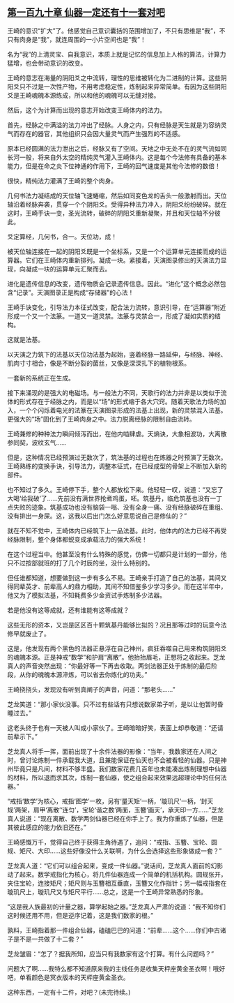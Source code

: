 ## [第一百九十章 仙器一定还有十一套对吧](https://www.xxbiquge.com/11_11207/8929952.html)


  王崎的意识“扩大”了。他感觉自己意识囊括的范围增加了，不只有思维是“我”，不只有肉身是“我”，就连周围的一小片空间也是“我”！

  名为“我”的上清灵宝、自我意识，本质上就是记忆的信息加上人格的算法，计算力猛增，也会带动意识的改变。

  王崎的意志在海量的阴阳爻之中流转，理性的思维被转化为二进制的计算。这些阴阳爻只不过是一次性产物，不用考虑稳定性，炼制起来异常简单。有因为这些阴阳爻是王崎魂魄本源练成，所以和他的魂魄可以无缝对接。

  然后，这个为计算而出现的意志开始改变王崎体内的法力。

  首先，经脉之中满溢的法力冲出了经脉。人身之内，只有经脉是天生就是为容纳灵气而存在的器官，其他组织只会因大量灵气而产生强烈的不适感。

  原本已经圆满的法力泄出之后，经脉又有了空间。天地之中无处不在的灵气流如同长河一般，将来自外太空的精纯灵气灌入王崎体内。这是每个今法修有具备的基本能力，但是在命之炎下位神通的作用下，王崎的回气速度是其他今法修的数倍！

  很快，精纯法力灌满了王崎的整个肉身。

  几何书法力凝结成的天位轴飞速蜷缩，然后如同变色龙的舌头一般激射而出。天位轴沿着经脉奔袭，贯穿一个个阴阳爻。受得异种法力冲入，阴阳爻纷纷破碎。就在这时，王崎手诀一变，圣光流转，破碎的阴阳爻重新凝聚，并且和天位轴不分彼此。

  爻定算经，几何书，合一。天位功，成！

  被天位轴连接在一起的阴阳爻既是一个坐标系，又是一个个运算单元连接而成的运算器。它们在王崎体内重新排列。凝成一块。紧接着，天演图录修出的天演法力显现，向凝成一块的运算单元汇聚而去。

  进化是遗传信息的改变，遗传物质会记录遗传信息。因此。“进化”这个概念必然包含“记录”。天演图录正是构成“存储器”的心法！

  王崎手诀变化，引导法力本征式改变，配合法力流转，意识引导，在“运算器”附近形成一个又一个法篆。一道又一道灵禁。法篆与灵禁合一，形成了凝如实质的结构。

  这就是法基。

  以天演之力筑下的法基以天位功法基为起始，竖着经脉一路延伸，与经脉、神经、肌肉寸寸相合，像是不断分裂的菌丝，又像是深深扎下的植物根系。

  一套新的系统正在生成。

  接下来涌现的是强大的电磁场。与一般法力不同，天歌行的法力并非是以类似于流体的形式存在于经脉之内，而是以“场”的形式缩于各大穴窍。随着天歌法力场的加入，一个个闪烁着电光的法篆在天演图录形成的法基上出现，新的灵禁混入法基。更强大的“场”固化到了王崎肉身之中。法力脱离经脉的限制自由流转。

  王崎兼修的种种法力瞬间倾泻而出，在他内啮肆虐。天熵诀，大象相波功，大离散参同契，波纹玄气……

  但是，这种情况已经预演过无数次了，筑法基的过程也在炼器之时预演了无数次。王崎熟练的变换手诀，引导法力，调整本征式，在已经成型的骨架上不断加入新的部件。

  也不知过了多久。王崎停下手，整个人都放松下来。他轻轻一叹，说道：“又忘了大喝‘给我破’了……先前没有满世界抢煮鸡蛋，呸。筑基丹，临危筑基也没有一丁点失败的迹象。筑基成功也没有脑袋一嗡、没有全身一痛、没有经脉破碎在重组、没有排出一身屎。这，这我以后出门怎么好意思说自己是修仙的？”

  就在不知不觉中，王崎体内已经筑下上一品法基。此时，他体内的法力已经不再受经脉限制，整个身体都蜕变成承载法力的强大系统！

  在这个过程当中。他甚至没有什么特殊的感觉，仿佛一切都只是计划的一部分，他只不过按部就班的打了几个时辰的坐，没什么特别的。

  但任谁都知道，想要做到这一步有多么不易。王崎亲手打造了自己的法基，其间又得同辈英才、前辈高人的鼎力相助，其间不知借鉴多少学习多少。而在这半年中，他又为了模拟法基，不知耗费多少金资试手炼制多少法器。

  若是他没有这等成就，还有谁能有这等成就？

  这些无形的资本，又岂是区区百十颗筑基丹能够比拟的？况且那等过时的玩意今法修早就废止了。

  这是，他发现有两个黑色的法器正悬浮在自己神州，疯狂吞噬自己用来构筑阴阳爻的魂魄本源。正是神戒“数学”和护肩“离散”。他抬抬眉毛，正想将之收起来。芝龙真人的声音突然出现：“你最好等一下再去收取。两剑法器正处于炼制的最后阶段，从你的魂魄本源淬炼，可以省去你炼化的功夫。”

  王崎挠挠头，发现没有听到真阐子的声音，问道：“那老头……”

  芝龙笑道：“那小家伙没事。只不过有些话有只想说数家弟子听，是以让他暂时昏睡过去。”

  这老头终于也有一天被人叫成小家伙了。王崎暗暗好笑，表面上却恭敬道：“还请前辈示下。”

  芝龙真人将手一挥，面前出现了十余件法器的影像：“当年，我数家还在人间之时，曾讨论炼制一件承载我大道，且兼能保证在仙天也不会被看轻的仙器。只是神州毕竟只是凡间，材料不够丰盛。我们数家花费几百年也未能凑出炼制理想中仙器的材料，所以退而求其次，炼制一套仙器，使之组合起来效果远超理论中的任何法器。”

  “戒指‘数学’为核心，戒指‘图学’一枚，另有‘量天矩’一柄，‘璇玑尺’一柄，‘封天规’两架，肩甲‘离散’‘连匀’，宝轮‘谐之数’两面，玉簪‘画天’，承天印一方……”芝龙真人说道：“现在离散、数学两剑仙器已经在你手上了。我为你重炼了仙器，但是其彼此感应的能力依旧还在。”

  王崎感慨万千，觉得自己终于获得主角待遇了，追问：“戒指、玉簪、宝轮、圆规、矩尺、大印……这些好像没什么关联啊，为什么会选择这些形象做成一套？”

  芝龙真人道：“它们可以组合起来，变成一件仙器。”说话间，芝龙真人面前的幻影动了起来。数学戒指化为核心，将几件仙器连成一个简单的机括机构。圆规张开，夹住宝轮，连接矩尺；矩尺则与玉簪相互垂直，玉簪又化作指针；另一幅戒指套在璇玑尺上，璇玑尺又与矩尺平行……总之，这是一个王崎异常熟悉的形象。

  “这是我人族最初的计量之器，算学起始之器。”芝龙真人严肃的说道：“我不知你们这时候还用不用，但是逆序记着，这是我们数家的根。”

  孰料，王崎指着那一件组合仙器，磕磕巴巴的问道：“前辈……这个……你们中古诸子是不是一共做了十二套？”

  芝龙皱眉：“怎了？据我所知，应当只有我数家有这个打算。有什么问题吗？”

  问题大了啊……我特么都不知道原来我的主线任务是收集天枰座黄金圣衣啊！哦好吧，单看颜色是冥衣版本的天枰座黄金圣衣。

  这种东西，一定有十二件，对吧？(未完待续。)
